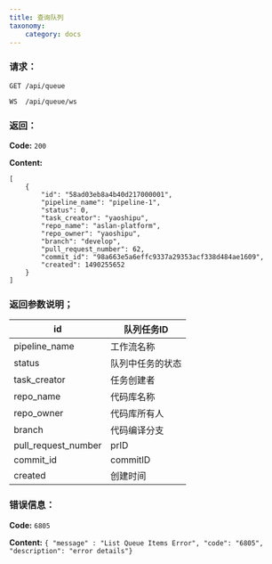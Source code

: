 ```yaml
---
title: 查询队列
taxonomy:
    category: docs
---
```


### 请求：

    GET /api/queue

    WS  /api/queue/ws

### 返回：

**Code:** `200`

**Content:** 

```
[
    {
        "id": "58ad03eb8a4b40d217000001",
        "pipeline_name": "pipeline-1",
        "status": 0,
        "task_creator": "yaoshipu",
        "repo_name": "aslan-platform",
        "repo_owner": "yaoshipu",
        "branch": "develop",
        "pull_request_number": 62,
        "commit_id": "98a663e5a6effc9337a29353acf338d484ae1609",
        "created": 1490255652
    }
]
```	
### 返回参数说明；

|id|队列任务ID|
|---|---|
|pipeline_name|工作流名称|
|status|队列中任务的状态|
|task_creator|任务创建者|
|repo_name|代码库名称|
|repo_owner|代码库所有人|
|branch|代码编译分支|
|pull_request_number|prID|
|commit_id|commitID|
|created|创建时间|

### 错误信息：

**Code:** `6805`

**Content:** `{ "message" : "List Queue Items Error", "code": "6805", "description": "error details"}`
